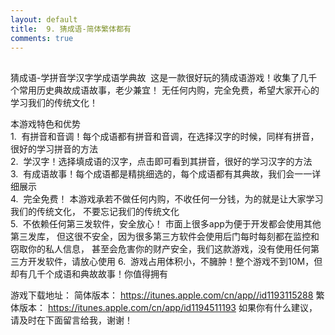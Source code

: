 ```yaml
---
layout: default
title:  9. 猜成语-简体繁体都有
comments: true
---
```




##
猜成语-学拼音学汉字学成语学典故  这是一款很好玩的猜成语游戏！收集了几千个常用历史典故成语故事，老少兼宜！
无任何内购，完全免费，希望大家开心的学习我们的传统文化！ 

本游戏特色和优势    
    1.  有拼音和音调！每个成语都有拼音和音调，在选择汉字的时候，同样有拼音，很好的学习拼音的方法    
    2.  学汉字！选择填成语的汉字，点击即可看到其拼音，很好的学习汉字的方法   
    3.  有成语故事！每个成语都是精挑细选的，每个成语都有其典故，我们会一一详细展示  
    4.  完全免费！ 本游戏承若不做任何内购，不收任何一分钱，为的就是让大家学习我们的传统文化，
    不要忘记我们的传统文化  
    5.  不依赖任何第三发软件，安全放心！ 市面上很多app为便于开发都会使用其他第三发库，
    但这很不安全，因为很多第三方软件会使用后门每时每刻都在监控和窃取你的私人信息，
    甚至会危害你的财产安全，我们这款游戏，没有使用任何第三方开发软件，请放心使用
    6.  游戏占用体积小，不臃肿！整个游戏不到10M，但却有几千个成语和典故故事！你值得拥有
    
游戏下载地址：
简体版本：   https://itunes.apple.com/cn/app//id1193115288
繁体版本：   https://itunes.apple.com/cn/app/id1194511193
如果你有什么建议，请及时在下面留言给我，谢谢！
